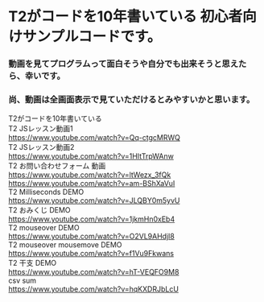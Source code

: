 # T2がコードを10年書いている 初心者向けサンプルコードです。
### 動画を見てプログラムって面白そうや自分でも出来そうと思えたら、幸いです。  
### 尚、動画は全画面表示で見ていただけるとみやすいかと思います。
  
T2がコードを10年書いている  
T2 JSレッスン動画1  
https://www.youtube.com/watch?v=Qq-ctgcMRWQ  
T2 JSレッスン動画2  
https://www.youtube.com/watch?v=1HItTrpWAnw  
T2 お問い合わせフォーム 動画  
https://www.youtube.com/watch?v=ltWezx_3fQk  
https://www.youtube.com/watch?v=am-BShXaVuI  
T2 Milliseconds DEMO  
https://www.youtube.com/watch?v=JLQBY0m5yvU  
T2 おみくじ DEMO  
https://www.youtube.com/watch?v=1jkmHn0xEb4  
T2 mouseover DEMO  
https://www.youtube.com/watch?v=O2VL9AHdjl8  
T2 mouseover mousemove DEMO  
https://www.youtube.com/watch?v=f1Vu9Fkwans  
T2 干支 DEMO  
https://www.youtube.com/watch?v=hT-VEQFO9M8  
csv sum  
https://www.youtube.com/watch?v=hqKXDRJbLcU  

